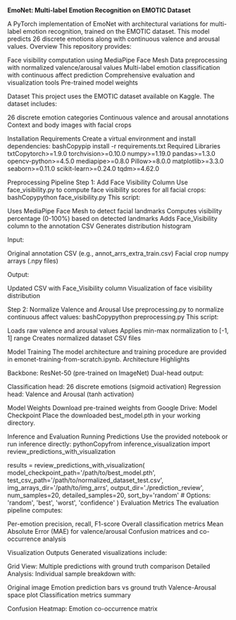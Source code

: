 **EmoNet: Multi-label Emotion Recognition on EMOTIC Dataset**


A PyTorch implementation of EmoNet with architectural variations for multi-label emotion recognition, trained on the EMOTIC dataset. This model predicts 26 discrete emotions along with continuous valence and arousal values.
Overview
This repository provides:

Face visibility computation using MediaPipe Face Mesh
Data preprocessing with normalized valence/arousal values
Multi-label emotion classification with continuous affect prediction
Comprehensive evaluation and visualization tools
Pre-trained model weights


Dataset
This project uses the EMOTIC dataset available on Kaggle.
The dataset includes:

26 discrete emotion categories
Continuous valence and arousal annotations
Context and body images with facial crops


Installation
Requirements
Create a virtual environment and install dependencies:
bashCopypip install -r requirements.txt
Required Libraries
txtCopytorch>=1.9.0
torchvision>=0.10.0
numpy>=1.19.0
pandas>=1.3.0
opencv-python>=4.5.0
mediapipe>=0.8.0
Pillow>=8.0.0
matplotlib>=3.3.0
seaborn>=0.11.0
scikit-learn>=0.24.0
tqdm>=4.62.0

Preprocessing Pipeline
Step 1: Add Face Visibility Column
Use face_visibility.py to compute face visibility scores for all facial crops:
bashCopypython face_visibility.py
This script:

Uses MediaPipe Face Mesh to detect facial landmarks
Computes visibility percentage (0-100%) based on detected landmarks
Adds Face_Visibility column to the annotation CSV
Generates distribution histogram

Input:

Original annotation CSV (e.g., annot_arrs_extra_train.csv)
Facial crop numpy arrays (.npy files)

Output:

Updated CSV with Face_Visibility column
Visualization of face visibility distribution


Step 2: Normalize Valence and Arousal
Use preprocessing.py to normalize continuous affect values:
bashCopypython preprocessing.py
This script:

Loads raw valence and arousal values
Applies min-max normalization to [-1, 1] range
Creates normalized dataset CSV files


Model Training
The model architecture and training procedure are provided in emonet-training-from-scratch.ipynb.
Architecture Highlights

Backbone: ResNet-50 (pre-trained on ImageNet)
Dual-head output:

Classification head: 26 discrete emotions (sigmoid activation)
Regression head: Valence and Arousal (tanh activation)


Model Weights
Download pre-trained weights from Google Drive:
Model Checkpoint
Place the downloaded best_model.pth in your working directory.

Inference and Evaluation
Running Predictions
Use the provided notebook or run inference directly:
pythonCopyfrom inference_visualization import review_predictions_with_visualization

results = review_predictions_with_visualization(
    model_checkpoint_path='/path/to/best_model.pth',
    test_csv_path='/path/to/normalized_dataset_test.csv',
    img_arrays_dir='/path/to/img_arrs',
    output_dir='./prediction_review',
    num_samples=20,
    detailed_samples=20,
    sort_by='random'  # Options: 'random', 'best', 'worst', 'confidence'
)
Evaluation Metrics
The evaluation pipeline computes:

Per-emotion precision, recall, F1-score
Overall classification metrics
Mean Absolute Error (MAE) for valence/arousal
Confusion matrices and co-occurrence analysis


Visualization Outputs
Generated visualizations include:

Grid View: Multiple predictions with ground truth comparison
Detailed Analysis: Individual sample breakdown with:

Original image
Emotion prediction bars vs ground truth
Valence-Arousal space plot
Classification metrics summary


Confusion Heatmap: Emotion co-occurrence matrix

